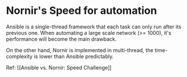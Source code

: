 # Nornir's Speed for automation

Ansible is a single-thread framework that each task can only run after its previous one. When automating a large scale network (>= 1000), it's performance will become the main drawback.

On the other hand, Nornir is implemented in multi-thread, the time-complexity is lower than Ansible predictably.

Ref: [[Ansible vs. Nornir: Speed Challenge]]
